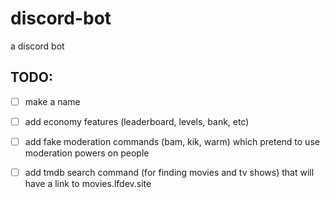 # discord-bot
a discord bot


## TODO:

- [ ] make a name

- [ ] add economy features (leaderboard, levels, bank, etc)

- [ ] add fake moderation commands (bam, kik, warm) which pretend to use moderation powers on people

- [ ] add tmdb search command (for finding movies and tv shows) that will have a link to movies.lfdev.site
